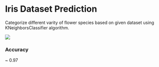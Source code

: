 # Iris Dataset Prediction 

Categorize different varity of flower species based on given dataset using KNeighborsClassifier algorithm.



<img src="https://github.com/chinmaybhardwaj/Python/blob/master/Examples/Iris%20Dataset%20Prediction/iris.png">


### Accuracy
~ 0.97
